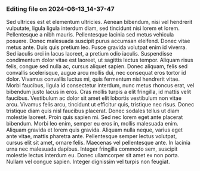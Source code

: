 

### Editing file on 2024-06-13_14-37-47

Sed ultrices est et elementum ultricies. Aenean bibendum, nisi vel hendrerit vulputate, ligula ligula interdum diam, sed tincidunt nisi lorem et lorem. Pellentesque a nibh mauris. Pellentesque lacinia sed metus vehicula posuere. Donec malesuada suscipit purus accumsan eleifend. Donec vitae metus ante. Duis quis pretium leo. Fusce gravida volutpat enim id viverra. Sed iaculis orci in lacus laoreet, a pretium odio iaculis.
Suspendisse condimentum dolor vitae est laoreet, ut sagittis lectus tempor. Aliquam risus felis, congue sed nulla ac, cursus aliquet sapien. Donec aliquam, felis sed convallis scelerisque, augue arcu mollis dui, nec consequat eros tortor id dolor. Vivamus convallis luctus mi, quis fermentum nisl hendrerit vitae. Morbi faucibus, ligula id consectetur interdum, nunc metus rhoncus erat, vel bibendum justo lacus in eros. Cras mollis turpis a elit fringilla, id mattis velit faucibus. Vestibulum ac dolor sit amet elit lobortis vestibulum non vitae arcu. Vivamus felis arcu, tincidunt ut efficitur quis, tristique nec risus. Donec tristique diam quis nisl faucibus placerat. Donec sodales tellus ut diam molestie laoreet. Proin quis sapien mi. Sed nec lorem eget ante placerat bibendum. Morbi leo enim, semper eu eros in, mollis malesuada enim. Aliquam gravida et lorem quis gravida.
Aliquam nulla neque, varius eget ante vitae, mattis pharetra ante. Pellentesque semper lectus volutpat, cursus elit sit amet, ornare felis. Maecenas vel pellentesque ante. In lacinia urna nec malesuada dapibus. Integer fringilla commodo sem, suscipit molestie lectus interdum eu. Donec ullamcorper sit amet ex non porta. Nullam vel congue sapien. Integer dignissim vel turpis non feugiat.


